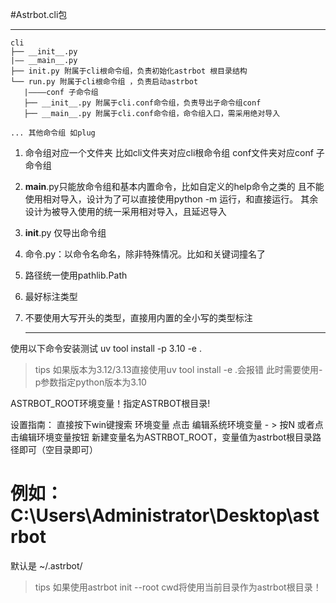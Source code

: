 #Astrbot.cli包

---



```组织结构：
cli
├── __init__.py
|—— __main__.py 
├── init.py 附属于cli根命令组，负责初始化astrbot 根目录结构
└── run.py 附属于cli根命令组 ，负责启动astrbot
   |————conf 子命令组
   ├── __init__.py 附属于cli.conf命令组，负责导出子命令组conf
   ├── __main__.py 附属于cli.conf命令组，命令组入口，需采用绝对导入

... 其他命令组 如plug
```

1. 命令组对应一个文件夹
   比如cli文件夹对应cli根命令组
   conf文件夹对应conf 子命令组
2. __main__.py只能放命令组和基本内置命令，比如自定义的help命令之类的
   且不能使用相对导入，设计为了可以直接使用python -m 运行，和直接运行。
   其余设计为被导入使用的统一采用相对导入，且延迟导入
3. __init__.py 仅导出命令组
4. 命令.py：以命令名命名，除非特殊情况。比如和关键词撞名了
5. 路径统一使用pathlib.Path
6. 最好标注类型
7. 不要使用大写开头的类型，直接用内置的全小写的类型标注

   ---

使用以下命令安装测试
uv tool install -p 3.10 -e .

> tips
> 如果版本为3.12/3.13直接使用uv tool install -e .会报错
> 此时需要使用-p参数指定python版本为3.10

ASTRBOT_ROOT环境变量！指定ASTRBOT根目录!

设置指南：
直接按下win键搜索 环境变量
点击 编辑系统环境变量 - > 按N 或者点击编辑环境变量按钮
新建变量名为ASTRBOT_ROOT，变量值为astrbot根目录路径即可（空目录即可）

# 例如：C:\Users\Administrator\Desktop\astrbot

默认是 ~/.astrbot/

> tips
> 如果使用astrbot init --root cwd将使用当前目录作为astrbot根目录！
